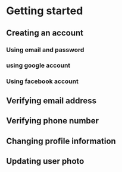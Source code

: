 # Getting started

## Creating an account

### Using email and password

### using google account

### Using facebook account

## Verifying email address

## Verifying phone number

## Changing profile information

## Updating user photo

